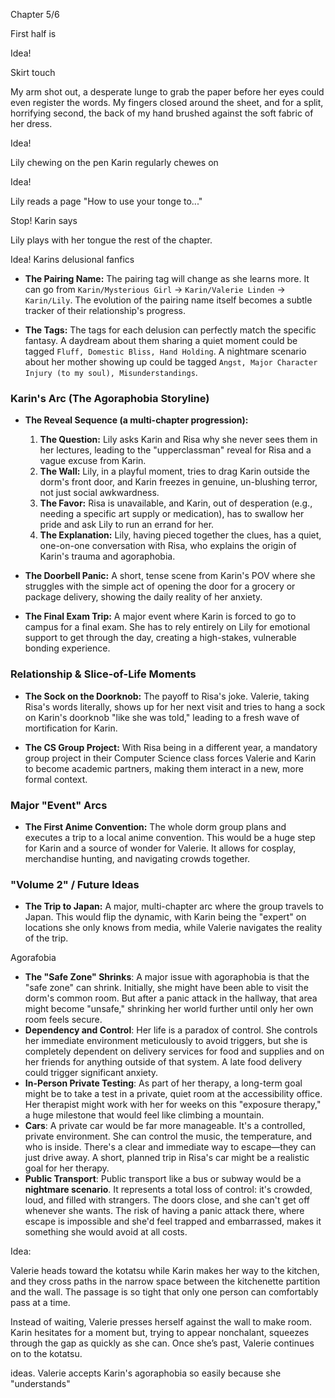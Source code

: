 Chapter 5/6 

First half is 


Idea! 

Skirt touch

My arm shot out, a desperate lunge to grab the paper before her eyes could even register the words. My fingers closed around the sheet, and for a split, horrifying second, the back of my hand brushed against the soft fabric of her dress.

Idea! 

Lily chewing on the pen Karin regularly chewes on

Idea!

Lily reads a page "How to use your tonge to..."

Stop! Karin says

Lily plays with her tongue the rest of the chapter.


Idea! Karins delusional fanfics

- **The Pairing Name:** The pairing tag will change as she learns more. It can go from `Karin/Mysterious Girl` -> `Karin/Valerie Linden` -> `Karin/Lily`. The evolution of the pairing name itself becomes a subtle tracker of their relationship's progress.
    
- **The Tags:** The tags for each delusion can perfectly match the specific fantasy. A daydream about them sharing a quiet moment could be tagged `Fluff, Domestic Bliss, Hand Holding`. A nightmare scenario about her mother showing up could be tagged `Angst, Major Character Injury (to my soul), Misunderstandings`.



### Karin's Arc (The Agoraphobia Storyline)

* **The Reveal Sequence (a multi-chapter progression):**
    1.  **The Question:** Lily asks Karin and Risa why she never sees them in her lectures, leading to the "upperclassman" reveal for Risa and a vague excuse from Karin.
    2.  **The Wall:** Lily, in a playful moment, tries to drag Karin outside the dorm's front door, and Karin freezes in genuine, un-blushing terror, not just social awkwardness.
    3.  **The Favor:** Risa is unavailable, and Karin, out of desperation (e.g., needing a specific art supply or medication), has to swallow her pride and ask Lily to run an errand for her.
    4.  **The Explanation:** Lily, having pieced together the clues, has a quiet, one-on-one conversation with Risa, who explains the origin of Karin's trauma and agoraphobia.

* **The Doorbell Panic:** A short, tense scene from Karin's POV where she struggles with the simple act of opening the door for a grocery or package delivery, showing the daily reality of her anxiety.

* **The Final Exam Trip:** A major event where Karin is forced to go to campus for a final exam. She has to rely entirely on Lily for emotional support to get through the day, creating a high-stakes, vulnerable bonding experience.

### Relationship & Slice-of-Life Moments

* **The Sock on the Doorknob:** The payoff to Risa's joke. Valerie, taking Risa's words literally, shows up for her next visit and tries to hang a sock on Karin's doorknob "like she was told," leading to a fresh wave of mortification for Karin.

* **The CS Group Project:** With Risa being in a different year, a mandatory group project in their Computer Science class forces Valerie and Karin to become academic partners, making them interact in a new, more formal context.

### Major "Event" Arcs

* **The First Anime Convention:** The whole dorm group plans and executes a trip to a local anime convention. This would be a huge step for Karin and a source of wonder for Valerie. It allows for cosplay, merchandise hunting, and navigating crowds together.

### "Volume 2" / Future Ideas

* **The Trip to Japan:** A major, multi-chapter arc where the group travels to Japan. This would flip the dynamic, with Karin being the "expert" on locations she only knows from media, while Valerie navigates the reality of the trip.



Agorafobia

- **The "Safe Zone" Shrinks**: A major issue with agoraphobia is that the "safe zone" can shrink. Initially, she might have been able to visit the dorm's common room. But after a panic attack in the hallway, that area might become "unsafe," shrinking her world further until only her own room feels secure.
- **Dependency and Control**: Her life is a paradox of control. She controls her immediate environment meticulously to avoid triggers, but she is completely dependent on delivery services for food and supplies and on her friends for anything outside of that system. A late food delivery could trigger significant anxiety.
- **In-Person Private Testing**: As part of her therapy, a long-term goal might be to take a test in a private, quiet room at the accessibility office. Her therapist might work with her for weeks on this "exposure therapy," a huge milestone that would feel like climbing a mountain.
- **Cars**: A private car would be far more manageable. It's a controlled, private environment. She can control the music, the temperature, and who is inside. There's a clear and immediate way to escape—they can just drive away. A short, planned trip in Risa's car might be a realistic goal for her therapy.
- **Public Transport**: Public transport like a bus or subway would be a **nightmare scenario**. It represents a total loss of control: it's crowded, loud, and filled with strangers. The doors close, and she can't get off whenever she wants. The risk of having a panic attack there, where escape is impossible and she'd feel trapped and embarrassed, makes it something she would avoid at all costs.



Idea:

Valerie heads toward the kotatsu while Karin makes her way to the kitchen, and they cross paths in the narrow space between the kitchenette partition and the wall. The passage is so tight that only one person can comfortably pass at a time.

Instead of waiting, Valerie presses herself against the wall to make room. Karin hesitates for a moment but, trying to appear nonchalant, squeezes through the gap as quickly as she can. Once she’s past, Valerie continues on to the kotatsu.



ideas. Valerie accepts Karin's agoraphobia so easily because she "understands"

